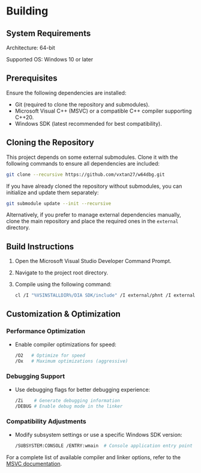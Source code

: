 # Building

## System Requirements

Architecture: 64-bit

Supported OS: Windows 10 or later

## Prerequisites

Ensure the following dependencies are installed:

- Git (required to clone the repository and submodules).
- Microsoft Visual C++ (MSVC) or a compatible C++ compiler supporting C++20.
- Windows SDK (latest recommended for best compatibility).

## Cloning the Repository

This project depends on some external submodules. Clone it with the following commands to ensure all dependencies are included:

```sh
git clone --recursive https://github.com/vxtan27/w64dbg.git
```

If you have already cloned the repository without submodules, you can initialize and update them separately:

```sh
git submodule update --init --recursive
```

Alternatively, if you prefer to manage external dependencies manually, clone the main repository and place the required ones in the `external` directory.

## Build Instructions

1. Open the Microsoft Visual Studio Developer Command Prompt.
2. Navigate to the project root directory.
3. Compile using the following command:

    ```sh
    cl /I "%VSINSTALLDIR%/DIA SDK/include" /I external/phnt /I external/dragonbox/include /I external/dragonbox/source /I src/include /std:c++20 src/main.cpp /link /SUBSYSTEM:CONSOLE /ENTRY:wmain
    ```

## Customization & Optimization

### Performance Optimization
- Enable compiler optimizations for speed:
  ```sh
  /O2   # Optimize for speed
  /Ox   # Maximum optimizations (aggressive)
  ```

### Debugging Support
- Use debugging flags for better debugging experience:
  ```sh
  /Zi    # Generate debugging information
  /DEBUG # Enable debug mode in the linker
  ```

### Compatibility Adjustments
- Modify subsystem settings or use a specific Windows SDK version:
  ```sh
  /SUBSYSTEM:CONSOLE /ENTRY:wmain  # Console application entry point
  ```

For a complete list of available compiler and linker options, refer to the [MSVC documentation](https://learn.microsoft.com/cpp/build/reference/compiler-options).
